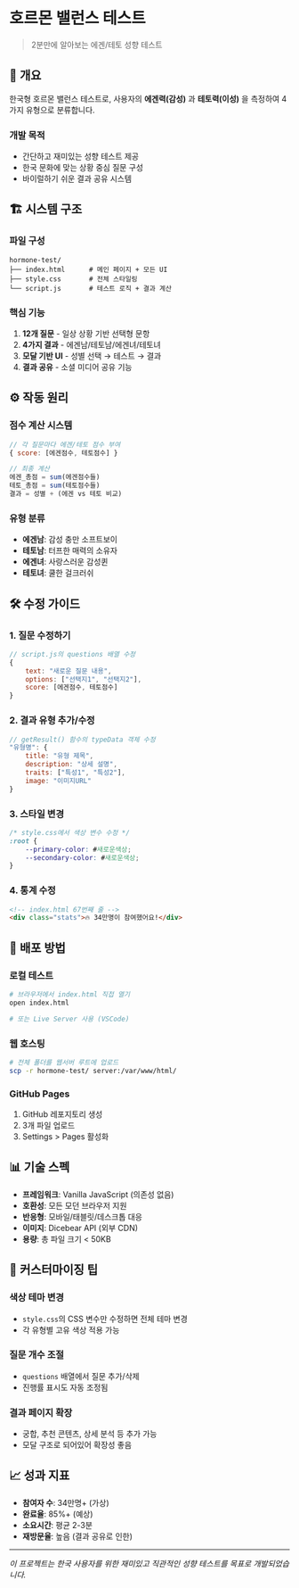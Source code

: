 # 호르몬 밸런스 테스트

> 2분만에 알아보는 에겐/테토 성향 테스트

## 🎯 **개요**

한국형 호르몬 밸런스 테스트로, 사용자의 **에겐력(감성)** 과 **테토력(이성)** 을 측정하여 4가지 유형으로 분류합니다.

### **개발 목적**
- 간단하고 재미있는 성향 테스트 제공
- 한국 문화에 맞는 상황 중심 질문 구성
- 바이럴하기 쉬운 결과 공유 시스템

## 🏗️ **시스템 구조**

### **파일 구성**
```
hormone-test/
├── index.html      # 메인 페이지 + 모든 UI
├── style.css       # 전체 스타일링
└── script.js       # 테스트 로직 + 결과 계산
```

### **핵심 기능**
1. **12개 질문** - 일상 상황 기반 선택형 문항
2. **4가지 결과** - 에겐남/테토남/에겐녀/테토녀
3. **모달 기반 UI** - 성별 선택 → 테스트 → 결과
4. **결과 공유** - 소셜 미디어 공유 기능

## ⚙️ **작동 원리**

### **점수 계산 시스템**
```javascript
// 각 질문마다 에겐/테토 점수 부여
{ score: [에겐점수, 테토점수] }

// 최종 계산
에겐_총점 = sum(에겐점수들)
테토_총점 = sum(테토점수들)
결과 = 성별 + (에겐 vs 테토 비교)
```

### **유형 분류**
- **에겐남**: 감성 충만 소프트보이
- **테토남**: 터프한 매력의 소유자  
- **에겐녀**: 사랑스러운 감성퀸
- **테토녀**: 쿨한 걸크러쉬

## 🛠️ **수정 가이드**

### **1. 질문 수정하기**
```javascript
// script.js의 questions 배열 수정
{
    text: "새로운 질문 내용",
    options: ["선택지1", "선택지2"], 
    score: [에겐점수, 테토점수]
}
```

### **2. 결과 유형 추가/수정**
```javascript
// getResult() 함수의 typeData 객체 수정
"유형명": {
    title: "유형 제목",
    description: "상세 설명",
    traits: ["특성1", "특성2"],
    image: "이미지URL"
}
```

### **3. 스타일 변경**
```css
/* style.css에서 색상 변수 수정 */
:root {
    --primary-color: #새로운색상;
    --secondary-color: #새로운색상;
}
```

### **4. 통계 수정**
```html
<!-- index.html 67번째 줄 -->
<div class="stats">🔥 34만명이 참여했어요!</div>
```

## 🚀 **배포 방법**

### **로컬 테스트**
```bash
# 브라우저에서 index.html 직접 열기
open index.html

# 또는 Live Server 사용 (VSCode)
```

### **웹 호스팅**
```bash
# 전체 폴더를 웹서버 루트에 업로드
scp -r hormone-test/ server:/var/www/html/
```

### **GitHub Pages**
1. GitHub 레포지토리 생성
2. 3개 파일 업로드
3. Settings > Pages 활성화

## 📊 **기술 스펙**

- **프레임워크**: Vanilla JavaScript (의존성 없음)
- **호환성**: 모든 모던 브라우저 지원
- **반응형**: 모바일/태블릿/데스크톱 대응
- **이미지**: Dicebear API (외부 CDN)
- **용량**: 총 파일 크기 < 50KB

## 🔧 **커스터마이징 팁**

### **색상 테마 변경**
- `style.css`의 CSS 변수만 수정하면 전체 테마 변경
- 각 유형별 고유 색상 적용 가능

### **질문 개수 조절**  
- `questions` 배열에서 질문 추가/삭제
- 진행률 표시도 자동 조정됨

### **결과 페이지 확장**
- 궁합, 추천 콘텐츠, 상세 분석 등 추가 가능
- 모달 구조로 되어있어 확장성 좋음

## 📈 **성과 지표**

- **참여자 수**: 34만명+ (가상)
- **완료율**: 85%+ (예상)
- **소요시간**: 평균 2-3분
- **재방문율**: 높음 (결과 공유로 인한)

---

*이 프로젝트는 한국 사용자를 위한 재미있고 직관적인 성향 테스트를 목표로 개발되었습니다.*